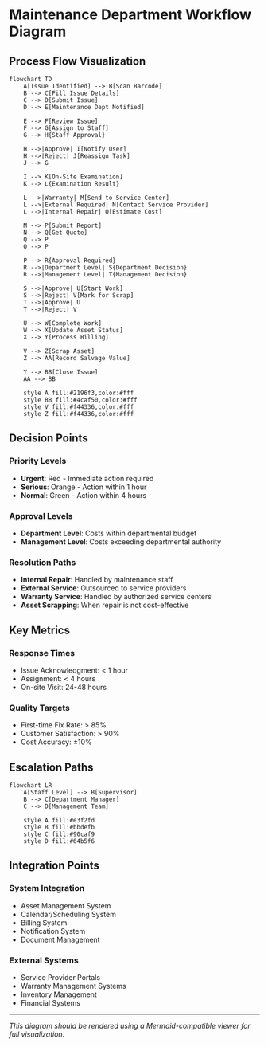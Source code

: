 # Maintenance Department Workflow Diagram

## Process Flow Visualization

```mermaid
flowchart TD
    A[Issue Identified] --> B[Scan Barcode]
    B --> C[Fill Issue Details]
    C --> D[Submit Issue]
    D --> E[Maintenance Dept Notified]
    
    E --> F[Review Issue]
    F --> G[Assign to Staff]
    G --> H{Staff Approval}
    
    H -->|Approve| I[Notify User]
    H -->|Reject| J[Reassign Task]
    J --> G
    
    I --> K[On-Site Examination]
    K --> L{Examination Result}
    
    L -->|Warranty| M[Send to Service Center]
    L -->|External Required| N[Contact Service Provider]
    L -->|Internal Repair| O[Estimate Cost]
    
    M --> P[Submit Report]
    N --> Q[Get Quote]
    Q --> P
    O --> P
    
    P --> R{Approval Required}
    R -->|Department Level| S{Department Decision}
    R -->|Management Level| T{Management Decision}
    
    S -->|Approve| U[Start Work]
    S -->|Reject| V[Mark for Scrap]
    T -->|Approve| U
    T -->|Reject| V
    
    U --> W[Complete Work]
    W --> X[Update Asset Status]
    X --> Y[Process Billing]
    
    V --> Z[Scrap Asset]
    Z --> AA[Record Salvage Value]
    
    Y --> BB[Close Issue]
    AA --> BB
    
    style A fill:#2196f3,color:#fff
    style BB fill:#4caf50,color:#fff
    style V fill:#f44336,color:#fff
    style Z fill:#f44336,color:#fff
```

## Decision Points

### Priority Levels
- **Urgent**: Red - Immediate action required
- **Serious**: Orange - Action within 1 hour
- **Normal**: Green - Action within 4 hours

### Approval Levels
- **Department Level**: Costs within departmental budget
- **Management Level**: Costs exceeding departmental authority

### Resolution Paths
- **Internal Repair**: Handled by maintenance staff
- **External Service**: Outsourced to service providers
- **Warranty Service**: Handled by authorized service centers
- **Asset Scrapping**: When repair is not cost-effective

## Key Metrics

### Response Times
- Issue Acknowledgment: < 1 hour
- Assignment: < 4 hours
- On-site Visit: 24-48 hours

### Quality Targets
- First-time Fix Rate: > 85%
- Customer Satisfaction: > 90%
- Cost Accuracy: ±10%

## Escalation Paths

```mermaid
flowchart LR
    A[Staff Level] --> B[Supervisor]
    B --> C[Department Manager]
    C --> D[Management Team]
    
    style A fill:#e3f2fd
    style B fill:#bbdefb
    style C fill:#90caf9
    style D fill:#64b5f6
```

## Integration Points

### System Integration
- Asset Management System
- Calendar/Scheduling System
- Billing System
- Notification System
- Document Management

### External Systems
- Service Provider Portals
- Warranty Management Systems
- Inventory Management
- Financial Systems

---

*This diagram should be rendered using a Mermaid-compatible viewer for full visualization.*
